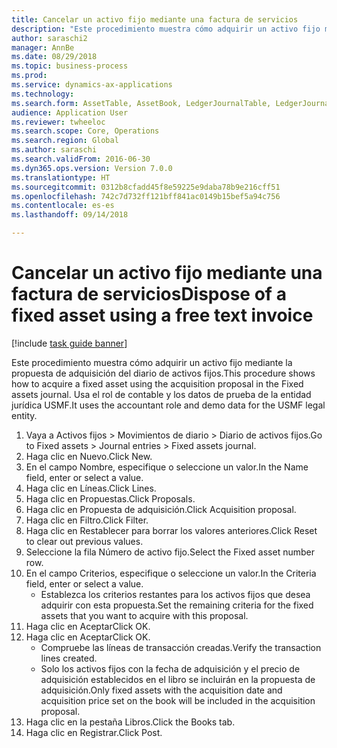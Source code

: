 ```yaml
--- 
title: Cancelar un activo fijo mediante una factura de servicios
description: "Este procedimiento muestra cómo adquirir un activo fijo mediante la propuesta de adquisición del diario de activos fijos."
author: saraschi2
manager: AnnBe
ms.date: 08/29/2018
ms.topic: business-process
ms.prod: 
ms.service: dynamics-ax-applications
ms.technology: 
ms.search.form: AssetTable, AssetBook, LedgerJournalTable, LedgerJournalTransAsset, SysQueryForm
audience: Application User
ms.reviewer: twheeloc
ms.search.scope: Core, Operations
ms.search.region: Global
ms.author: saraschi
ms.search.validFrom: 2016-06-30
ms.dyn365.ops.version: Version 7.0.0
ms.translationtype: HT
ms.sourcegitcommit: 0312b8cfadd45f8e59225e9daba78b9e216cff51
ms.openlocfilehash: 742c7d732ff121bff841ac0149b15bef5a94c756
ms.contentlocale: es-es
ms.lasthandoff: 09/14/2018

---
```

# <a name="dispose-of-a-fixed-asset-using-a-free-text-invoice"></a><span data-ttu-id="5cdcd-103">Cancelar un activo fijo mediante una factura de servicios</span><span class="sxs-lookup"><span data-stu-id="5cdcd-103">Dispose of a fixed asset using a free text invoice</span></span>

[!include [task guide banner](../../includes/task-guide-banner.md)]

<span data-ttu-id="5cdcd-104">Este procedimiento muestra cómo adquirir un activo fijo mediante la propuesta de adquisición del diario de activos fijos.</span><span class="sxs-lookup"><span data-stu-id="5cdcd-104">This procedure shows how to acquire a fixed asset using the acquisition proposal in the Fixed assets journal.</span></span> <span data-ttu-id="5cdcd-105">Usa el rol de contable y los datos de prueba de la entidad jurídica USMF.</span><span class="sxs-lookup"><span data-stu-id="5cdcd-105">It uses the accountant role and demo data for the USMF legal entity.</span></span>

1. <span data-ttu-id="5cdcd-106">Vaya a Activos fijos > Movimientos de diario > Diario de activos fijos.</span><span class="sxs-lookup"><span data-stu-id="5cdcd-106">Go to Fixed assets > Journal entries > Fixed assets journal.</span></span>
2. <span data-ttu-id="5cdcd-107">Haga clic en Nuevo.</span><span class="sxs-lookup"><span data-stu-id="5cdcd-107">Click New.</span></span>
3. <span data-ttu-id="5cdcd-108">En el campo Nombre, especifique o seleccione un valor.</span><span class="sxs-lookup"><span data-stu-id="5cdcd-108">In the Name field, enter or select a value.</span></span>
4. <span data-ttu-id="5cdcd-109">Haga clic en Líneas.</span><span class="sxs-lookup"><span data-stu-id="5cdcd-109">Click Lines.</span></span>
5. <span data-ttu-id="5cdcd-110">Haga clic en Propuestas.</span><span class="sxs-lookup"><span data-stu-id="5cdcd-110">Click Proposals.</span></span>
6. <span data-ttu-id="5cdcd-111">Haga clic en Propuesta de adquisición.</span><span class="sxs-lookup"><span data-stu-id="5cdcd-111">Click Acquisition proposal.</span></span>
7. <span data-ttu-id="5cdcd-112">Haga clic en Filtro.</span><span class="sxs-lookup"><span data-stu-id="5cdcd-112">Click Filter.</span></span>
8. <span data-ttu-id="5cdcd-113">Haga clic en Restablecer para borrar los valores anteriores.</span><span class="sxs-lookup"><span data-stu-id="5cdcd-113">Click Reset to clear out previous values.</span></span>
9. <span data-ttu-id="5cdcd-114">Seleccione la fila Número de activo fijo.</span><span class="sxs-lookup"><span data-stu-id="5cdcd-114">Select the Fixed asset number row.</span></span>
10. <span data-ttu-id="5cdcd-115">En el campo Criterios, especifique o seleccione un valor.</span><span class="sxs-lookup"><span data-stu-id="5cdcd-115">In the Criteria field, enter or select a value.</span></span>
    * <span data-ttu-id="5cdcd-116">Establezca los criterios restantes para los activos fijos que desea adquirir con esta propuesta.</span><span class="sxs-lookup"><span data-stu-id="5cdcd-116">Set the remaining criteria for the fixed assets that you want to acquire with this proposal.</span></span>  
11. <span data-ttu-id="5cdcd-117">Haga clic en Aceptar</span><span class="sxs-lookup"><span data-stu-id="5cdcd-117">Click OK.</span></span>
12. <span data-ttu-id="5cdcd-118">Haga clic en Aceptar</span><span class="sxs-lookup"><span data-stu-id="5cdcd-118">Click OK.</span></span>
    * <span data-ttu-id="5cdcd-119">Compruebe las líneas de transacción creadas.</span><span class="sxs-lookup"><span data-stu-id="5cdcd-119">Verify the transaction lines created.</span></span>  
    * <span data-ttu-id="5cdcd-120">Solo los activos fijos con la fecha de adquisición y el precio de adquisición establecidos en el libro se incluirán en la propuesta de adquisición.</span><span class="sxs-lookup"><span data-stu-id="5cdcd-120">Only fixed assets with the acquisition date and acquisition price set on the book will be included in the acquisition proposal.</span></span>  
13. <span data-ttu-id="5cdcd-121">Haga clic en la pestaña Libros.</span><span class="sxs-lookup"><span data-stu-id="5cdcd-121">Click the Books tab.</span></span>
14. <span data-ttu-id="5cdcd-122">Haga clic en Registrar.</span><span class="sxs-lookup"><span data-stu-id="5cdcd-122">Click Post.</span></span>


